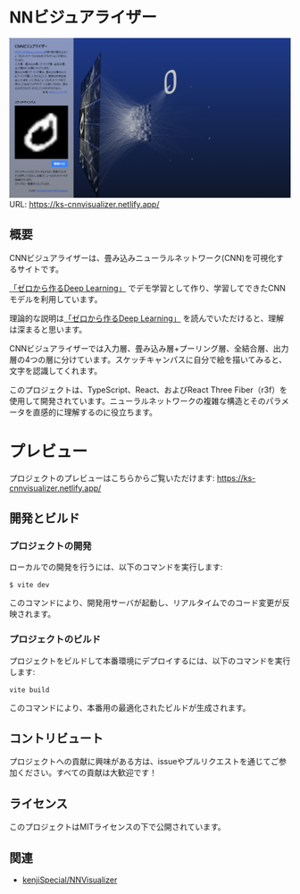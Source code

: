 # NNビジュアライザー

[![代替テキスト](./thumbnail.png)](https://ks-cnnvisualizer.netlify.app/)
URL: https://ks-cnnvisualizer.netlify.app/

## 概要

CNNビジュアライザーは、畳み込みニューラルネットワーク(CNN)を可視化するサイトです。

[「ゼロから作るDeep Learning」](https://www.amazon.co.jp/dp/4873117585?ref_=cm_sw_r_cp_ud_dp_D4WTQD6YZC7XPRNG5K9V) でデモ学習として作り、学習してできたCNNモデルを利用しています。

理論的な説明は[「ゼロから作るDeep Learning」](https://www.amazon.co.jp/dp/4873117585?ref_=cm_sw_r_cp_ud_dp_D4WTQD6YZC7XPRNG5K9V) を読んでいただけると、理解は深まると思います。

CNNビジュアライザーでは入力層、畳み込み層+プーリング層、全結合層、出力層の4つの層に分けています。スケッチキャンパスに自分で絵を描いてみると、文字を認識してくれます。

このプロジェクトは、TypeScript、React、およびReact Three Fiber（r3f）を使用して開発されています。ニューラルネットワークの複雑な構造とそのパラメータを直感的に理解するのに役立ちます。

# プレビュー

プロジェクトのプレビューはこちらからご覧いただけます: https://ks-cnnvisualizer.netlify.app/

## 開発とビルド

### プロジェクトの開発

ローカルでの開発を行うには、以下のコマンドを実行します:

```
$ vite dev
```

このコマンドにより、開発用サーバが起動し、リアルタイムでのコード変更が反映されます。

### プロジェクトのビルド

プロジェクトをビルドして本番環境にデプロイするには、以下のコマンドを実行します:

```
vite build
```

このコマンドにより、本番用の最適化されたビルドが生成されます。

## コントリビュート

プロジェクトへの貢献に興味がある方は、issueやプルリクエストを通じてご参加ください。すべての貢献は大歓迎です！

## ライセンス

このプロジェクトはMITライセンスの下で公開されています。

## 関連

- [kenjiSpecial/NNVisualizer](https://github.com/kenjiSpecial/NNVisualizer)
